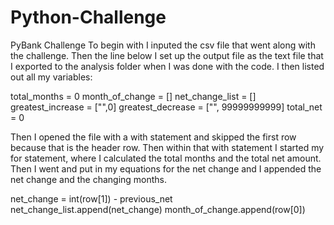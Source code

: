 # Python-Challenge
PyBank Challenge 
To begin with I inputed the csv file that went along with the challenge. Then the line below I set up the output file as the text file that I exported to the analysis folder when I was done with the code. 
I then listed out all my variables: 
  
total_months = 0
month_of_change = []
net_change_list = []
greatest_increase = ["",0]
greatest_decrease = ["", 99999999999]
total_net = 0
  
Then I opened the file with a with statement and skipped the first row because that is the header row. 
Then within that with statement I started my for statement, where I calculated the total months and the total net amount. Then I went and put in my equations for the net change and I appended the net change and the changing months.

net_change = int(row[1]) - previous_net
net_change_list.append(net_change)
month_of_change.append(row[0])
